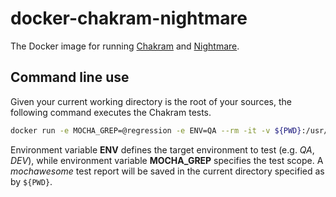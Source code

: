 # docker-chakram-nightmare

The Docker image for running [Chakram](https://github.com/CKOTech/checkout-chakram) and [Nightmare](https://github.com/segmentio/nightmare).

## Command line use

Given your current working directory is the root of your sources, the following command executes the Chakram tests.

```bash
docker run -e MOCHA_GREP=@regression -e ENV=QA --rm -it -v ${PWD}:/usr/src/app vladimiraleksandrovcko/docker-chakram-nightmare
```

Environment variable **ENV** defines the target environment to test (e.g. _QA_, _DEV_), while environment variable **MOCHA_GREP** specifies the test scope. A _mochawesome_ test report will be saved in the current directory specified as by `${PWD}`.

